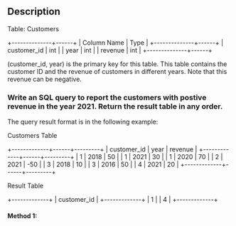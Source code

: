 ## Description

Table: Customers

+--------------+------+
| Column Name | Type |
+--------------+------+
| customer_id | int |
| year | int |
| revenue | int |
+--------------+------+

(customer_id, year) is the primary key for this table.
This table contains the customer ID and the revenue of customers in different years.
Note that this revenue can be negative.

### Write an SQL query to report the customers with postive revenue in the year 2021. Return the result table in any order.

The query result format is in the following example:

Customers Table

+-------------+------+---------+
| customer_id | year | revenue |
+-------------+------+---------+
| 1 | 2018 | 50 |
| 1 | 2021 | 30 |
| 1 | 2020 | 70 |
| 2 | 2021 | -50 |
| 3 | 2018 | 10 |
| 3 | 2016 | 50 |
| 4 | 2021 | 20 |
+-------------+------+---------+

Result Table

+-------------+
| customer_id |
+-------------+
| 1 |
| 4 |
+-------------+

#### Method 1:

```sql

```
